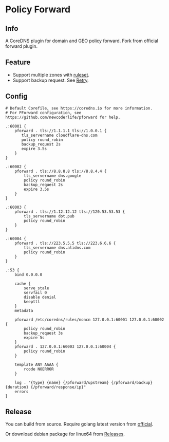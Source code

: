 # Policy Forward

## Info

A CoreDNS plugin for domain and GEO policy forward. Fork from official forward plugin.

## Feature

- Support multiple zones with [ruleset](https://github.com/newcoderlife/ruleset).
- Support backup request. See [Retry](https://www.cloudwego.io/docs/kitex/tutorials/service-governance/retry/).

## Config

```
# Default Corefile, see https://coredns.io for more information.
# For PForward configuration, see https://github.com/newcoderlife/pforward for help.

.:60001 {
    pforward . tls://1.1.1.1 tls://1.0.0.1 {
       tls_servername cloudflare-dns.com
       policy round_robin
       backup_request 2s
       expire 3.5s
    }
}

.:60002 {
    pforward . tls://8.8.8.8 tls://8.8.4.4 {
        tls_servername dns.google
        policy round_robin
        backup_request 2s
        expire 3.5s
    }
}

.:60003 {
    pforward . tls://1.12.12.12 tls://120.53.53.53 {
        tls_servername dot.pub
        policy round_robin
    }
}

.:60004 {
    pforward . tls://223.5.5.5 tls://223.6.6.6 {
        tls_servername dns.alidns.com
        policy round_robin
    }
}

.:53 {
    bind 0.0.0.0

    cache {
        serve_stale
        servfail 0
        disable denial
        keepttl
    }
    metadata

    pforward /etc/coredns/rules/noncn 127.0.0.1:60001 127.0.0.1:60002 {
        policy round_robin
        backup_request 3s
        expire 5s
    }
    pforward . 127.0.0.1:60003 127.0.0.1:60004 {
        policy round_robin
    }

    template ANY AAAA {
        rcode NOERROR
    }

    log . "{type} {name} {/pforward/upstream} {/pforward/backup} {duration} {/pforward/response/ip}"
    errors
}
```

## Release

You can build from source. Require golang latest version from [official](https://go.dev/dl/).

Or download debian package for linux64 from [Releases](https://github.com/newcoderlife/pforward/releases).